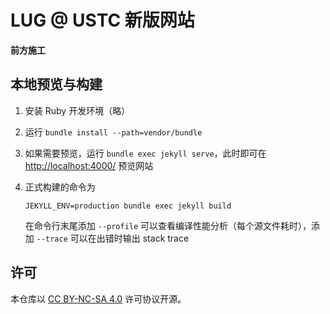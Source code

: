 # LUG @ USTC 新版网站

**前方施工**

## 本地预览与构建

1. 安装 Ruby 开发环境（略）
2. 运行 `bundle install --path=vendor/bundle`
3. 如果需要预览，运行 `bundle exec jekyll serve`，此时即可在 <http://localhost:4000/> 预览网站
4. 正式构建的命令为

    ```shell
    JEKYLL_ENV=production bundle exec jekyll build
    ```

    在命令行末尾添加 `--profile` 可以查看编译性能分析（每个源文件耗时），添加 `--trace` 可以在出错时输出 stack trace

## 许可

本仓库以 [CC BY-NC-SA 4.0](LICENSE.md) 许可协议开源。
